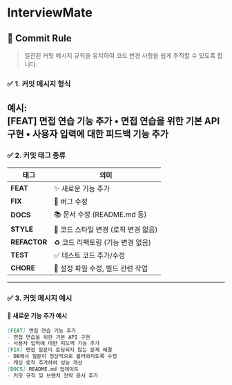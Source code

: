 # InterviewMate

## 📝 Commit Rule  
> 일관된 커밋 메시지 규칙을 유지하여 코드 변경 사항을 쉽게 추적할 수 있도록 합니다.  

### ✅ 1. 커밋 메시지 형식  
**예시:**  
[FEAT] 면접 연습 기능 추가
	•	면접 연습을 위한 기본 API 구현
	•	사용자 입력에 대한 피드백 기능 추가
 ---

### ✅ 2. 커밋 태그 종류  
| 태그  | 의미 |
|------|------------------------------------------|
| **FEAT** | ✨ 새로운 기능 추가 |
| **FIX** | 🐛 버그 수정 |
| **DOCS** | 📚 문서 수정 (README.md 등) |
| **STYLE** | 🎨 코드 스타일 변경 (로직 변경 없음) |
| **REFACTOR** | ♻️ 코드 리팩토링 (기능 변경 없음) |
| **TEST** | ✅ 테스트 코드 추가/수정 |
| **CHORE** | 🔧 설정 파일 수정, 빌드 관련 작업 |

---

### ✅ 3. 커밋 메시지 예시  

#### 🚀 새로운 기능 추가 예시  
 ```md
[FEAT] 면접 연습 기능 추가  
- 면접 연습을 위한 기본 API 구현  
- 사용자 입력에 대한 피드백 기능 추가
[FIX] 면접 질문이 로딩되지 않는 문제 해결  
- DB에서 질문이 정상적으로 불러와지도록 수정  
- 캐싱 로직 추가하여 성능 개선
[DOCS] README.md 업데이트  
- 커밋 규칙 및 브랜치 전략 문서 추가  
